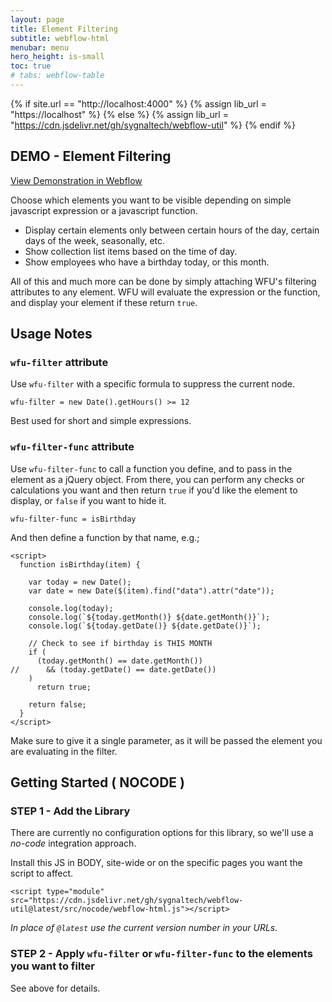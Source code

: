 ```yaml
---
layout: page
title: Element Filtering
subtitle: webflow-html
menubar: menu
hero_height: is-small
toc: true
# tabs: webflow-table
---
```


{% if site.url == "http://localhost:4000" %}
{% assign lib_url = "https://localhost" %}
{% else %}
{% assign lib_url = "https://cdn.jsdelivr.net/gh/sygnaltech/webflow-util" %}
{% endif %}


## DEMO - Element Filtering

<a class="button is-danger" href="https://webflow-collections.webflow.io/advanced-filter" target="_blank">View Demonstration in Webflow</a>

Choose which elements you want to be visible depending on simple javascript expression or a javascript function.

- Display certain elements only between certain hours of the day, certain days of the week, seasonally, etc.
- Show collection list items based on the time of day.
- Show employees who have a birthday today, or this month. 

All of this and much more can be done by simply attaching WFU's filtering attributes to any element.
WFU will evaluate the expression or the function, and display your element if these return `true`.


## Usage Notes

### `wfu-filter` attribute

Use `wfu-filter` with a specific formula to suppress the current node.

```
wfu-filter = new Date().getHours() >= 12
```

Best used for short and simple expressions.

### `wfu-filter-func` attribute

Use `wfu-filter-func` to call a function you define, and to pass in the element as a jQuery object. 
From there, you can perform any checks or calculations you want and then return `true` if you'd like the element to display,
or `false` if you want to hide it.

```
wfu-filter-func = isBirthday
```

And then define a function by that name, e.g.;

```
<script>
  function isBirthday(item) {
    
    var today = new Date();
    var date = new Date($(item).find("data").attr("date")); 

    console.log(today);
    console.log(`${today.getMonth()} ${date.getMonth()}`);
    console.log(`${today.getDate()} ${date.getDate()}`);
    
    // Check to see if birthday is THIS MONTH 
    if (
      (today.getMonth() == date.getMonth())
//      && (today.getDate() == date.getDate())
    )
      return true;
   
    return false;
  }
</script>
```

Make sure to give it a single parameter,
as it will be passed the element you are evaluating in the filter. 

## Getting Started ( NOCODE )


### STEP 1 - Add the Library


There are currently no configuration options for this library, so we'll use a *no-code* integration approach.

Install this JS in BODY, site-wide or on the specific pages you want the script to affect.

```
<script type="module" src="https://cdn.jsdelivr.net/gh/sygnaltech/webflow-util@latest/src/nocode/webflow-html.js"></script>
```

*In place of `@latest` use the current version number in your URLs.*



### STEP 2 - Apply `wfu-filter` or `wfu-filter-func` to the elements you want to filter


See above for details. 

